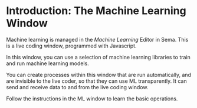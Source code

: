 # Introduction: The Machine Learning Window

Machine learning is managed in the *Machine Learning* Editor in Sema. This is a live coding window, programmed with Javascript.  

In this window, you can use a selection of machine learning libraries to train and run machine learning models.  

You can create processes within this window that are run automatically, and are invisible to the live coder, so that they can use ML transparently. It can send and receive data to and from the live coding window.  

Follow the instructions in the ML window to learn the basic operations.
